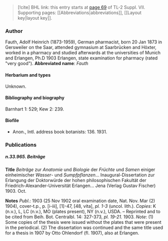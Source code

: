 > [!cite] BHL link: this entry starts at [page 69](https://www.biodiversitylibrary.org/page/33259573) of TL-2 Suppl. VII.
> Supporting pages: [[Abbreviations|abbreviations]], [[Layout key|layout key]].

### Author

Fauth, Adolf Heinrich (1873-1959), German pharmacist, born 20 Jan 1873 in Gersweiler on the Saar, attended gymnasium at Saarbrücken and Höxter, worked in a pharmacy and studied afterwards at the universities of Munich and Erlangen, Ph.D 1903 Erlangen, state examination for pharmacy (rated "very good"). 
**Abbreviated name**: *Fauth*

#### Herbarium and types

Unknown.

#### Bibliography and biography

Barnhart 1: 529; Kew 2: 239.

#### Biofile

- Anon., Intl. address book botanists: 136. 1931.

### Publications

##### n.33.965. Beiträge

**Title**
*Beiträge* zur *Anatomie* und *Biologie* der *Früchte* und *Samen* einiger einheimischer *Wasser*- und *Sumpfpflanzen*... Inaugural-Dissertation zur Erlangung der Doktorwürde der hohen philosophischen Fakultät der Friedrich-Alexander-Universität Erlangen... Jena (Verlag Gustav Fischer) 1903. Oct.

**Notes**
*Publ*.: 1903 (25 Nov 1902 oral examination date, Nat. Nov. Mar (2) 1904), cover-t.p., p. \[i-iii\], \[1\]-47, \[48, vita\], *pl. 1-3* (uncol. lith.). *Copies*: K (n.v.), L, LC (n.v.), MO (plates present), NY (n.v.), USDA. – Reprinted and to be cited from Beih. Bot. Centralbl. 14: 327-373, *pl. 19-21.* 1903.
*Note*: (1) Some copies of the thesis were issued without the plates that were present in the periodical. (2) The dissertation was continued and the same title used for a thesis in 1907 by Otto Ohlendorf (fl. 1907), also at Erlangen.

